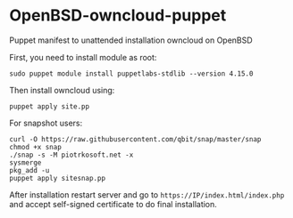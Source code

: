 # OpenBSD-owncloud-puppet
Puppet manifest to unattended installation owncloud on OpenBSD

First, you need to install module as root: 
```
sudo puppet module install puppetlabs-stdlib --version 4.15.0
```
Then install owncloud using:
```
puppet apply site.pp
```

For snapshot users:
```
curl -O https://raw.githubusercontent.com/qbit/snap/master/snap
chmod +x snap
./snap -s -M piotrkosoft.net -x
sysmerge
pkg_add -u
puppet apply sitesnap.pp
```
After installation restart server and go to `https://IP/index.html/index.php` and accept self-signed certificate to do final installation.
